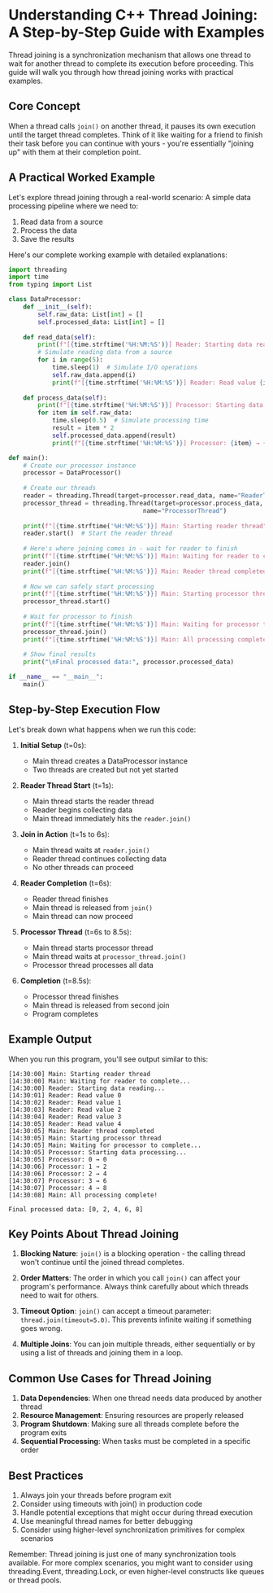 # Understanding C++ Thread Joining: A Step-by-Step Guide with Examples

Thread joining is a synchronization mechanism that allows one thread to wait for another thread to complete its execution before proceeding. This guide will walk you through how thread joining works with practical examples.

## Core Concept

When a thread calls `join()` on another thread, it pauses its own execution until the target thread completes. Think of it like waiting for a friend to finish their task before you can continue with yours - you're essentially "joining up" with them at their completion point.

## A Practical Worked Example

Let's explore thread joining through a real-world scenario: A simple data processing pipeline where we need to:
1. Read data from a source
2. Process the data
3. Save the results

Here's our complete working example with detailed explanations:

```python
import threading
import time
from typing import List

class DataProcessor:
    def __init__(self):
        self.raw_data: List[int] = []
        self.processed_data: List[int] = []
        
    def read_data(self):
        print(f"[{time.strftime('%H:%M:%S')}] Reader: Starting data reading...")
        # Simulate reading data from a source
        for i in range(5):
            time.sleep(1)  # Simulate I/O operations
            self.raw_data.append(i)
            print(f"[{time.strftime('%H:%M:%S')}] Reader: Read value {i}")
    
    def process_data(self):
        print(f"[{time.strftime('%H:%M:%S')}] Processor: Starting data processing...")
        for item in self.raw_data:
            time.sleep(0.5)  # Simulate processing time
            result = item * 2
            self.processed_data.append(result)
            print(f"[{time.strftime('%H:%M:%S')}] Processor: {item} → {result}")

def main():
    # Create our processor instance
    processor = DataProcessor()
    
    # Create our threads
    reader = threading.Thread(target=processor.read_data, name="ReaderThread")
    processor_thread = threading.Thread(target=processor.process_data, 
                                     name="ProcessorThread")
    
    print(f"[{time.strftime('%H:%M:%S')}] Main: Starting reader thread")
    reader.start()  # Start the reader thread
    
    # Here's where joining comes in - wait for reader to finish
    print(f"[{time.strftime('%H:%M:%S')}] Main: Waiting for reader to complete...")
    reader.join()
    print(f"[{time.strftime('%H:%M:%S')}] Main: Reader thread completed")
    
    # Now we can safely start processing
    print(f"[{time.strftime('%H:%M:%S')}] Main: Starting processor thread")
    processor_thread.start()
    
    # Wait for processor to finish
    print(f"[{time.strftime('%H:%M:%S')}] Main: Waiting for processor to complete...")
    processor_thread.join()
    print(f"[{time.strftime('%H:%M:%S')}] Main: All processing complete!")
    
    # Show final results
    print("\nFinal processed data:", processor.processed_data)

if __name__ == "__main__":
    main()
```

## Step-by-Step Execution Flow

Let's break down what happens when we run this code:

1. **Initial Setup** (t=0s):
   - Main thread creates a DataProcessor instance
   - Two threads are created but not yet started
   
2. **Reader Thread Start** (t=1s):
   - Main thread starts the reader thread
   - Reader begins collecting data
   - Main thread immediately hits the `reader.join()`
   
3. **Join in Action** (t=1s to 6s):
   - Main thread waits at `reader.join()`
   - Reader thread continues collecting data
   - No other threads can proceed
   
4. **Reader Completion** (t=6s):
   - Reader thread finishes
   - Main thread is released from `join()`
   - Main thread can now proceed
   
5. **Processor Thread** (t=6s to 8.5s):
   - Main thread starts processor thread
   - Main thread waits at `processor_thread.join()`
   - Processor thread processes all data
   
6. **Completion** (t=8.5s):
   - Processor thread finishes
   - Main thread is released from second join
   - Program completes

## Example Output

When you run this program, you'll see output similar to this:

```
[14:30:00] Main: Starting reader thread
[14:30:00] Main: Waiting for reader to complete...
[14:30:00] Reader: Starting data reading...
[14:30:01] Reader: Read value 0
[14:30:02] Reader: Read value 1
[14:30:03] Reader: Read value 2
[14:30:04] Reader: Read value 3
[14:30:05] Reader: Read value 4
[14:30:05] Main: Reader thread completed
[14:30:05] Main: Starting processor thread
[14:30:05] Main: Waiting for processor to complete...
[14:30:05] Processor: Starting data processing...
[14:30:05] Processor: 0 → 0
[14:30:06] Processor: 1 → 2
[14:30:06] Processor: 2 → 4
[14:30:07] Processor: 3 → 6
[14:30:07] Processor: 4 → 8
[14:30:08] Main: All processing complete!

Final processed data: [0, 2, 4, 6, 8]
```

## Key Points About Thread Joining

1. **Blocking Nature**: `join()` is a blocking operation - the calling thread won't continue until the joined thread completes.

2. **Order Matters**: The order in which you call `join()` can affect your program's performance. Always think carefully about which threads need to wait for others.

3. **Timeout Option**: `join()` can accept a timeout parameter: `thread.join(timeout=5.0)`. This prevents infinite waiting if something goes wrong.

4. **Multiple Joins**: You can join multiple threads, either sequentially or by using a list of threads and joining them in a loop.

## Common Use Cases for Thread Joining

1. **Data Dependencies**: When one thread needs data produced by another thread
2. **Resource Management**: Ensuring resources are properly released
3. **Program Shutdown**: Making sure all threads complete before the program exits
4. **Sequential Processing**: When tasks must be completed in a specific order

## Best Practices

1. Always join your threads before program exit
2. Consider using timeouts with join() in production code
3. Handle potential exceptions that might occur during thread execution
4. Use meaningful thread names for better debugging
5. Consider using higher-level synchronization primitives for complex scenarios

Remember: Thread joining is just one of many synchronization tools available. For more complex scenarios, you might want to consider using threading.Event, threading.Lock, or even higher-level constructs like queues or thread pools.



